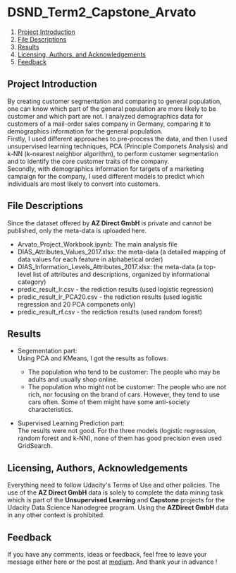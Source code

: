 # DSND_Term2_Capstone_Arvato

1. [Project Introduction](#intro)
2. [File Descriptions](#files)
3. [Results](#results)
4. [Licensing, Authors, and Acknowledgements](#licensing)
5. [Feedback](#fb)

## Project Introduction<a name="intro"></a>

By creating customer segmentation and comparing to general population, one can know which part of the general population are more likely to be customer and which part are not. I analyzed demographics data for customers of a mail-order sales company in Germany, comparing it to demographics information for the general population.    
Firstly, I used different approaches to pre-process the data, and then I used unsupervised learning techniques, PCA (Principle Componets Analysis) and k-NN (k-nearest neighbor algorithm), to perform customer segmentation and to identify the core customer traits of the company.    
Secondly, with demographics information for targets of a marketing campaign for the company, I used different models to predict which individuals are most likely to convert into customers.    



## File Descriptions <a name="files"></a>

Since the dataset offered by **AZ Direct GmbH** is private and cannot be published, only the meta-data is uploaded here.

- Arvato_Project_Workbook.ipynb: The main analysis file
- DIAS_Attributes_Values_2017.xlsx: the meta-data (a detailed mapping of data values for each feature in alphabetical order)
- DIAS_Information_Levels_Attributes_2017.xlsx: the meta-data (a top-level list of attributes and descriptions, organized by informational category)
- predic_result_lr.csv - the rediction results (used logistic regression)
- predic_result_lr_PCA20.csv - the rediction results (used logistic regression and 20 PCA componets only)
- predic_result_rf.csv - the rediction results (used random forest)



## Results<a name="results"></a>

- Segementation part:    
Using PCA and KMeans, I got the results as follows.
    - The population who tend to be customer: The people who may be adults and usually shop online.
    - The population who might not be customer: The people who are not rich, nor focusing on the brand of cars. However, they tend to use cars often. Some of them might have some anti-society characteristics.    

- Supervised Learning Prediction part:    
The results were not good. For the three models (logistic regression, random forest and k-NN), none of them has good precision even used GridSearch.


## Licensing, Authors, Acknowledgements<a name="licensing"></a>

Everything need to follow Udacity's Terms of Use and other policies. The use of the **AZ Direct GmbH** data is solely to
complete the data mining task which is part of the **Unsupervised
Learning** and **Capstone** projects for the Udacity Data
Science Nanodegree program. Using the **AZDirect GmbH** data in any other context is prohibited.

## Feedback<a name="fb"></a>

If you have any comments, ideas or feedback, feel free to leave your message either here or the post at [medium](https://medium.com/@rubszion/handling-and-investing-customer-segmentation-for-arvato-financial-services-6094c8361e34?). And thank your in advance !
